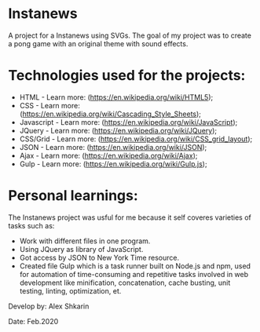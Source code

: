 # Instanews
A project for a Instanews using SVGs. The goal of my project was to create a pong game with an original theme with sound effects.

# Technologies used for the projects:

+ HTML - Learn more: (https://en.wikipedia.org/wiki/HTML5);
+ CSS - Learn more: (https://en.wikipedia.org/wiki/Cascading_Style_Sheets);
+ Javascript - Learn more: (https://en.wikipedia.org/wiki/JavaScript);
+ JQuery - Learn more: (https://en.wikipedia.org/wiki/JQuery);
+ CSS/Grid - Learn more: (https://en.wikipedia.org/wiki/CSS_grid_layout);
+ JSON - Learn more: (https://en.wikipedia.org/wiki/JSON);
+ Ajax - Learn more: (https://en.wikipedia.org/wiki/Ajax);
+ Gulp - Learn more: (https://en.wikipedia.org/wiki/Gulp.js);

# Personal learnings:
The Instanews project was usful for me because it self coveres varieties of tasks such as: 
* Work with different files in one program.
* Using JQuery as library of JavaScript.
* Got access by JSON to New York Time resource.
* Created file Gulp which is a task runner built on Node.js and npm, 
used for automation of time-consuming and repetitive tasks involved in 
web development like minification, concatenation, cache busting, unit testing, linting, optimization, et.



Develop by: Alex Shkarin

Date: Feb.2020

